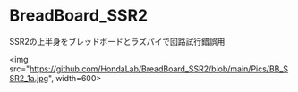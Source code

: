 # BreadBoard_SSR2
SSR2の上半身をブレッドボードとラズパイで回路試行錯誤用

<img src="https://github.com/HondaLab/BreadBoard_SSR2/blob/main/Pics/BB_SSR2_1a.jpg", width=600>
